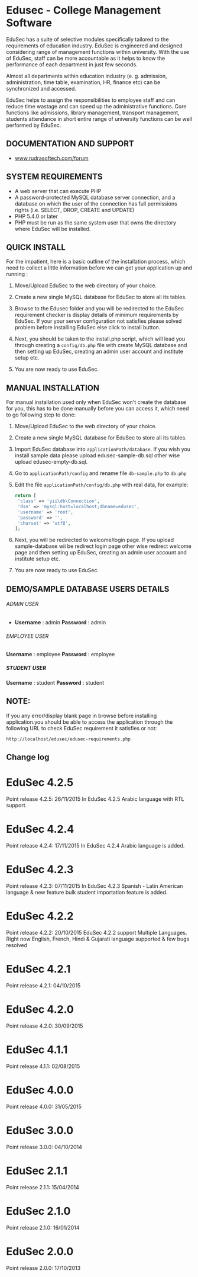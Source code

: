 Edusec - College Management Software
====================================

EduSec has a suite of selective modules specifically tailored to the requirements of education industry. EduSec is engineered and designed considering range of management functions within university. With the use of EduSec, staff can be more accountable as it helps to know the performance of each department in just few seconds. 

Almost all departments within education industry (e. g. admission, administration, time table, examination, HR, finance etc) can be synchronized and accessed. 

EduSec helps to assign the responsibilities to employee staff and can reduce time wastage and can speed up the administrative functions. Core functions like admissions, library management, transport management, students attendance in short entire range of university functions can be well performed by EduSec.


DOCUMENTATION AND SUPPORT
-------------------------
* www.rudrasoftech.com/forum


SYSTEM REQUIREMENTS
-------------------
* A web server that can execute PHP
* A password-protected MySQL database server connection, 
  and a database on which the user of the  connection has 
  full permissions rights (i.e. SELECT, DROP, CREATE and UPDATE)
* PHP 5.4.0 or later
* PHP must be run as the same system user that owns the directory 
  where EduSec will be installed.


QUICK INSTALL
-------------
For the impatient, here is a basic outline of the
installation process, which need to collect a little 
information before we can get your application 
up and running :
 
1) Move/Upload EduSec to the web directory of your choice.

2) Create a new single MySQL database for EduSec to store all
   its tables.

3) Browse to the Edusec folder and you will be redirected 
   to the EduSec requirement checker is display details of 
   minimum requirements by EduSec.
   If your your server configuration not satisfies please 
   solved problem before installing EduSec else click to install button.

4) Next, you should be taken to the install.php script, 
   which will lead you through creating a `config/db.php` 
   file with create MySQL database and then setting up EduSec, 
   creating an admin user account and institute setup etc.    

5) You are now ready to use EduSec.


MANUAL INSTALLATION
-------------------
For manual installation used only when EduSec won't create the database 
for you, this has to be done manually before you can access it,
which need to go following step to done:

1) Move/Upload EduSec to the web directory of your choice.

2) Create a new single MySQL database for EduSec to store all
   its tables.

3) Import EduSec database into `applicationPath/database`.
   If you wish you install sample data please upload edusec-sample-db.sql
   other wise upload edusec-empty-db.sql.   

4) Go to `applicationPath/config` and rename file `db-sample.php` to 
   `db.php`

5) Edit the file `applicationPath/config/db.php` with real data, for example:
   ```php
   return [
	'class' => 'yii\db\Connection',
	'dsn' => 'mysql:host=localhost;dbname=edusec',
	'username' => 'root',
	'password' => '',
	'charset' => 'utf8',
   ];
   ```

6) Next, you will be redirected to welcome/login page.
   If you upload sample-database wii be redirect login page
   other wise redirect welcome page and then setting up EduSec, 
   creating an admin user account and institute setup etc.      

7) You are now ready to use EduSec.


DEMO/SAMPLE DATABASE USERS DETAILS 
---------------------------------- 

###### ADMIN USER
- **Username** : admin **Password** : admin

###### EMPLOYEE USER
**Username** : employee
**Password** : employee

##### STUDENT USER
**Username** : student
**Password** : student


**NOTE:**
---------- 
If you any error/display blank page in browse before installing application.you should be able to access the application through the following URL to check EduSec requirement it satisfies or not:
~~~
http://localhost/edusec/edusec-requirements.php
~~~

Change log 
----------

# EduSec 4.2.5 #
Point release 4.2.5: 26/11/2015
In EduSec 4.2.5 Arabic language with RTL support.

# EduSec 4.2.4 #
Point release 4.2.4: 17/11/2015
In EduSec 4.2.4 Arabic language is added.

# EduSec 4.2.3 #
Point release 4.2.3: 07/11/2015
In EduSec 4.2.3 Spanish - Latin American language & new feature bulk student importation feature is added.

# EduSec 4.2.2 #
Point release 4.2.2: 20/10/2015
EduSec 4.2.2 support Multiple Languages. Right now English, French, Hindi & Gujarati language supported & few bugs resolved

# EduSec 4.2.1 #
Point release 4.2.1: 04/10/2015

# EduSec 4.2.0 #
Point release 4.2.0: 30/09/2015

# EduSec 4.1.1 #
Point release 4.1.1: 02/08/2015

# EduSec 4.0.0 #
Point release 4.0.0: 31/05/2015

# EduSec 3.0.0 #
Point release 3.0.0: 04/10/2014

# EduSec 2.1.1 #
Point release 2.1.1: 15/04/2014

# EduSec 2.1.0 #
Point release 2.1.0: 16/01/2014

# EduSec 2.0.0 #
Point release 2.0.0: 17/10/2013
